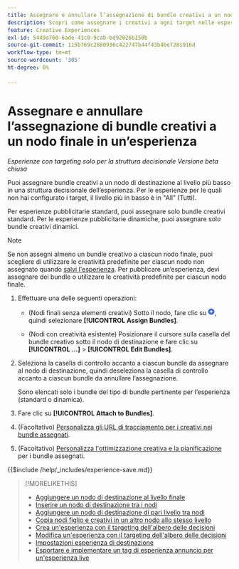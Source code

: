 ```yaml
---
title: Assegnare e annullare l’assegnazione di bundle creativi a un nodo finale in un’esperienza
description: Scopri come assegnare i creativi a ogni target nelle esperienze pubblicitarie.
feature: Creative Experiences
exl-id: 5449a760-6ade-41c0-9cab-bd92026b150b
source-git-commit: 115b769c2880936c422747b44f43b4be7281916d
workflow-type: tm+mt
source-wordcount: '305'
ht-degree: 0%

---
```


# Assegnare e annullare l’assegnazione di bundle creativi a un nodo finale in un’esperienza

*Esperienze con targeting solo per la struttura decisionale*
*Versione beta chiusa*

Puoi assegnare bundle creativi a un nodo di destinazione al livello più basso in una struttura decisionale dell’esperienza. Per le esperienze per le quali non hai configurato i target, il livello più in basso è in &quot;All&quot; (Tutti).

Per esperienze pubblicitarie standard, puoi assegnare solo bundle creativi standard. Per le esperienze pubblicitarie dinamiche, puoi assegnare solo bundle creativi dinamici.

>[!NOTE]
>
>Se non assegni almeno un bundle creativo a ciascun nodo finale, puoi scegliere di utilizzare le creatività predefinite per ciascun nodo non assegnato quando [salvi l&#39;esperienza](experience-create-targeting.md). Per pubblicare un’esperienza, devi assegnare dei bundle o utilizzare le creatività predefinite per ciascun nodo finale.

<!-- 1. [ways to get to the decision tree] -->

1. Effettuare una delle seguenti operazioni:

   * (Nodi finali senza elementi creativi) Sotto il nodo, fare clic su ![Aggiungi](/help/creative/assets/add.png "Aggiungi"), quindi selezionare **[!UICONTROL Assign Bundles]**.

   * (Nodi con creatività esistente) Posizionare il cursore sulla casella del bundle creativo sotto il nodo di destinazione<!-- wording???? --> e fare clic su **[!UICONTROL ...]** > **[!UICONTROL Edit Bundles]**.

1. Seleziona la casella di controllo accanto a ciascun bundle da assegnare al nodo di destinazione, quindi deseleziona la casella di controllo accanto a ciascun bundle da annullare l’assegnazione.

   Sono elencati solo i bundle del tipo di bundle pertinente per l’esperienza (standard o dinamica).

1. Fare clic su **[!UICONTROL Attach to Bundles]**.

1. (Facoltativo) [Personalizza gli URL di tracciamento per i creativi nei bundle assegnati](experience-tracking-urls-targeting.md).

1. (Facoltativo) [Personalizza l&#39;ottimizzazione creativa e la pianificazione](experience-optimization-scheduling-targeting.md) per i bundle assegnati.

<!--
1. (Optional) To save the experience, click **[!UICONTROL Save]**, and then do the following.
...

These formatted steps are inserted automatically from text in the following file in the _includes folder, which reused in multiple places.
-->

{{$include /help/_includes/experience-save.md}}

>[!MORELIKETHIS]
>
>* [Aggiungere un nodo di destinazione al livello finale](experience-target-node-add-final.md)
>* [Inserire un nodo di destinazione tra i nodi](experience-target-node-add-inner.md)
>* [Aggiungere un nodo di destinazione di pari livello tra nodi](experience-target-node-add-sibling.md)
>* [Copia nodi figlio e creativi in un altro nodo allo stesso livello](experience-target-node-copy.md)
>* [Crea un&#39;esperienza con il targeting dell&#39;albero delle decisioni](experience-create-targeting.md)
>* [Modifica un&#39;esperienza con il targeting dell&#39;albero delle decisioni](experience-edit-targeting.md)
>* [Impostazioni esperienza di destinazione](experience-settings-targeting.md)
>* [Esportare e implementare un tag di esperienza annuncio per un&#39;esperienza live](experience-tag-export.md)
